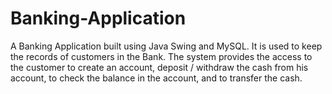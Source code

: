 # Banking-Application                                                                                                                               

A Banking Application built using Java Swing and MySQL. It is used to keep the records of customers in the Bank. The system provides the access to the customer to create an account, deposit / withdraw the cash from his account, to check the balance in the account, and to transfer the cash.
               











                 
